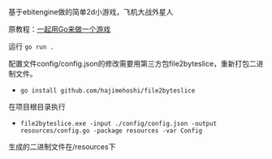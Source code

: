 基于ebitengine做的简单2d小游戏，飞机大战外星人

原教程：[一起用Go来做一个游戏](https://darjun.github.io/2022/11/15/godailylib/ebiten1/)

运行 `go run .`

配置文件config/config.json的修改需要用第三方包file2byteslice，重新打包二进制文件。
- `go install github.com/hajimehoshi/file2byteslice`

在项目根目录执行
- `file2byteslice.exe -input ./config/config.json -output resources/config.go -package resources -var Config`

生成的二进制文件在/resources下
